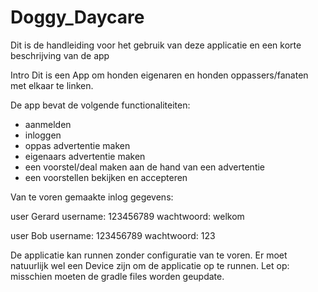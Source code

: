 # Doggy_Daycare

Dit is de handleiding voor het gebruik van deze applicatie en een korte beschrijving van de app

Intro
Dit is een App om honden eigenaren en honden oppassers/fanaten met elkaar te linken.


De app bevat de volgende functionaliteiten:
- aanmelden
- inloggen
- oppas advertentie maken
- eigenaars advertentie maken
- een voorstel/deal maken aan de hand van een advertentie
- een voorstellen bekijken en accepteren


Van te voren gemaakte inlog gegevens:

user Gerard
username: 123456789
wachtwoord: welkom

user Bob
username: 123456789
wachtwoord: 123


De applicatie kan runnen zonder configuratie van te voren.
Er moet natuurlijk wel een Device zijn om de applicatie op te runnen.
Let op: misschien moeten de gradle files worden geupdate.
